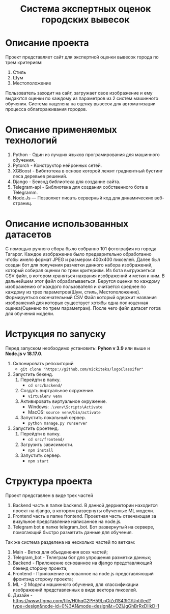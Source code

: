 <h1 align = "center">Система экспертных оценок городских вывесок</h1>

#  Описание проекта
Проект представляет сайт для экспертной оценки вывесок города по трем критериям:
1. Стиль
2. Шум
3. Местоположение

Пользователь заходит на сайт, загружает свое изображение и ему выдаются оценки по каждому из параметров из 2 систем машинного обучения. Система нацелена на оценку вывесок для автоматизации процесса облагораживания городов.

#  Описание применяемых технологий
1. Python - Один из лучших языков програмирования для машинного обучения.
2. Pytorch - Конструктор нейронных сетей. 
3. XGBoost - Библтотека в основе которой лежит градиентный бустинг леса деревьев решений.
4. Django - Бекэнд библиотека для создание сайта.
5. Telegram-api - Библиотека для создания собственного бота в Telegramm.
6. Node.Js — Позволяет писать серверный код для динамических веб-страниц.

#  Описание использованных датасетов

С помощью ручного сбора было собранно 101 фотография из города Тагарог. Каждое изображение было предварительно обработанно чтобы имело формат JPEG и размером 400х400 пикселей. Далее был создан бот для получения разметки данного набора изображений, который собирал оценки по трем критериям. Из бота выгружаеться CSV файл, в котором храняться нахвания изображений и метки к ним. В дальнейшем этот файл обрабатываеться. Берутся оценки по каждому изображению от каждого пользователя и считается среднее по каждому из трех параметров(Шум, стиль, Местоположение). Формируеться окончательный CSV Файл который одержит названия изображений для которых существует хотябы одна полноценная оценка(Оценено по трем параметрам). После чего файл датасет готов для обучения модели.

#  Иструкция по запуску
Перед запуском необходимо установить: **Pyhon v 3.9** или выше и **Node.js v 18.17.0**.

1. Склонировать репозиторий
    * `git clone "https://github.com/nickiteks/logoClassifer"`
2. Запустить бекенд.
    1. Перейдти в папку.
        * `cd src/backend/`
    2. Создать виртуальное окружение.
        * `virtualenv venv`
    3. Активировать виртуальное окружение.
        * Windows: `.\venv\Scripts\Activate`
        * MacOS: `source venv/bin/activate`
    4. Запустить локальный сервер.
        * `python manage.py runserver`
3.	Запустить фронтенд.
    1. Перейдти в папку.
       * `cd src/frontend/`
    2. Загрузить зависимости.
       * `npm install`
    3. Запустить сервер.
       * `npm start`

# Структура проекта

Проект представлен в виде трех частей
1. Backend часть в папке backend. В данной дерриктории находится проект на django, в котором развернуты обученные ML модели.
2. Frontend часть в папке frontend. Проектная часть отвечающая за визульное представление написанное на node.js.
3. Telegram bot в папке telegram_bot. Бот развернутый на сервере, помогающий быстро разметить данные для обучения.

Так же система разделена на несколько частей по веткам:
1. Main - Ветка для обьеденения всех частей;
2. Telegram_bot - Телеграм бот для упрощения разметки данных;
3. Backend - Приложение основанное на django представляющий бэкенд сторону проекта;
4. Frontend - Приложение основанное на node.js представляющий фронтэнд сторону проекта;
5. ML - 2 Модели машинного обучения, для классификации изображений представленных в виде вектора пикселей.
6. Дизайн - https://www.figma.com/file/H0hqG2PH59LnGiZd1S43lG/Untitled?type=design&node-id=0%3A1&mode=design&t=OZIJgGhBrRxDIIkD-1
